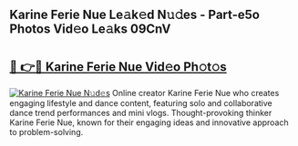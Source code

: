 ## Karine Ferie Nue Le𝚊k𝚎d N𝚞𝚍es - Part-e5o Photos Vid𝚎o Le𝚊ks 09CnV

# <h2><a href="http://fb9lrif.evod.top/?m=Karine+Ferie+Nue">🔗 👉🔴 Karine Ferie Nue Vid𝚎o Ph𝚘t𝚘s</a></h2>

[![Karine Ferie Nue N𝚞d𝚎s](https://i.imgur.com/8V9OHl7.gif)](http://fb9lrif.evod.top/?m=Karine+Ferie+Nue)
Online creator Karine Ferie Nue who creates engaging lifestyle and dance content, featuring solo and collaborative dance trend performances and mini vlogs. Thought-provoking thinker Karine Ferie Nue, known for their engaging ideas and innovative approach to problem-solving. 
